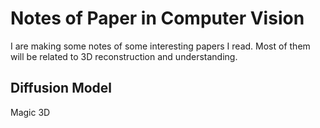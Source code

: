 # Notes of Paper in Computer Vision

I are making some notes of some interesting papers I read. Most of them will be related to 3D reconstruction and understanding.





## Diffusion Model

Magic 3D

[Magic 3D]:./notes/Magic3D.md





